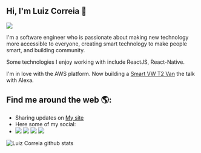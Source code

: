 ## Hi, I'm Luiz Correia 👋

<img src="https://github.com/luizcorreia/luizcorreia/blob/master/banner.png" />

I'm a software engineer who is passionate about making new technology more accessible to everyone, creating smart technology to make people smart, and building community. 

Some technologies I enjoy working with include ReactJS, React-Native.

I'm in love with the AWS platform. 
Now building a [Smart VW T2 Van](https://instagram.com/nossakombeth) the talk with Alexa.

## Find me around the web 🌎:

- Sharing updates on <a href="https://luizcorreia.eti.br/"> My site </a>
- Here some of my social:
- [<img src="https://img.shields.io/badge/twitter-%231DA1F2.svg?&style=for-the-badge&logo=twitter&logoColor=white" />](https://twitter.com/luiz__correia) [<img src ="https://img.shields.io/badge/youtube-%23FF0000.svg?&style=for-the-badge&logo=youtube&logoColor=white" />](https://www.youtube.com/channel/UCyIloHqHvd2wBfSLpl-wCIw)  [<img src="https://img.shields.io/badge/linkedin-%230077B5.svg?&style=for-the-badge&logo=linkedin&logoColor=white" />](https://www.linkedin.com/in/luizgcorreia/) [<img src = "https://img.shields.io/badge/instagram-%23E4405F.svg?&style=for-the-badge&logo=instagram&logoColor=white">](https://www.instagram.com/luiz__correia/) 


![Luiz Correia github stats](https://github-readme-stats.vercel.app/api?username=luizcorreia)

<!--
**luizcorreia/luizcorreia** is a ✨ _special_ ✨ repository because its `README.md` (this file) appears on your GitHub profile.

Here are some ideas to get you started:

- 🔭 I’m currently working on ...
- 🌱 I’m currently learning ...
- 👯 I’m looking to collaborate on ...
- 🤔 I’m looking for help with ...
- 💬 Ask me about ...
- 📫 How to reach me: ...
- 😄 Pronouns: ...
- ⚡ Fun fact: ...
-->
